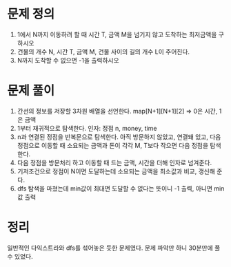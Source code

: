 # 문제 정의

1. 1에서 N까지 이동하려 할 때 시간 T, 금액 M을 넘기지 않고 도착하는 최저금액을 구하시오
2. 건물의 개수 N, 시간 T, 금액 M, 건물 사이의 길의 개수 L이 주어진다.
3. N까지 도착할 수 없으면 -1을 출력하시오 

# 문제 풀이

1. 간선의 정보를 저장할 3차원 배열을 선언한다. map[N+1][N+1][2] ⇒ 0은 시간, 1은 금액
2. 1부터 재귀적으로 탐색한다. 인자: 정점 n, money, time
3. n과 연결된 정점을 반복문으로 탐색한다. 아직 방문하지 않았고, 연결돼 있고, 다음 정점으로 이동할 때 소요되는 금액과 돈이 각각 M, T보다 작으면 다음 정점을 탐색한다.
4. 다음 정점을 방문처리 하고 이동할 때 드는 금액, 시간을 더해 인자로 넘겨준다.
5. 기저조건으로 정점이 N이면 도달하는데 소요되는 금액을 최소값과 비교, 갱신해 준다.
6. dfs 탐색을 마쳤는데 min값이 최대면 도달할 수 없다는 뜻이니 -1 출력, 아니면 min값 출력

# 정리

일반적인 다익스트라와 dfs를 섞어놓은 듯한 문제였다. 문제 파악만 하니 30분만에 풀 수 있었다. 